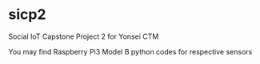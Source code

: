 # sicp2
Social IoT Capstone Project 2 for Yonsei CTM

You may find Raspberry Pi3 Model B  python codes for respective sensors
